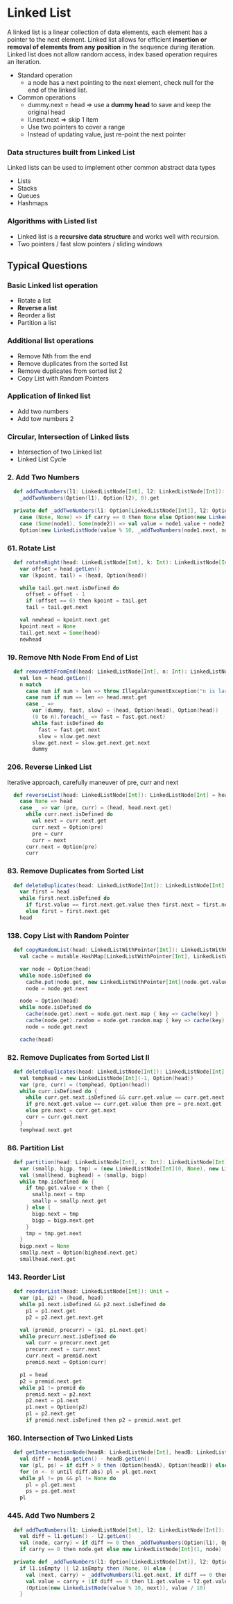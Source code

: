 # Linked List

A linked list is a linear collection of data elements, each element has a pointer to the next element.
Linked list allows for efficient **insertion or removal of elements from any position** in the sequence during iteration.
Linked list does not allow random access, index based operation requires an iteration.

- Standard operation
  - a node has a next pointing to the next element, check null for the end of the linked list.
- Common operations
  - dummy.next = head => use a **dummy head** to save and keep the original head
  - ll.next.next => skip 1 item
  - Use two pointers to cover a range
  - Instead of updating value, just re-point the next pointer

### Data structures built from Linked List
Linked lists can be used to implement other common abstract data types
- Lists
- Stacks
- Queues
- Hashmaps

### Algorithms with Listed list
- Linked list is a **recursive data structure** and works well with recursion.
- Two pointers / fast slow pointers / sliding windows

## Typical Questions
### Basic Linked list operation
- Rotate a list
- **Reverse a list**
- Reorder a list
- Partition a list

### Additional list operations
- Remove Nth from the end
- Remove duplicates from the sorted list
- Remove duplicates from sorted list 2
- Copy List with Random Pointers

### Application of linked list
- Add two numbers
- Add tow numbers 2

### Circular, Intersection of Linked lists
- Intersection of two Linked list
- Linked List Cycle 

### 2. Add Two Numbers
```scala
  def addTwoNumbers(l1: LinkedListNode[Int], l2: LinkedListNode[Int]): LinkedListNode[Int] =
    _addTwoNumbers(Option(l1), Option(l2), 0).get

  private def _addTwoNumbers(l1: Option[LinkedListNode[Int]], l2: Option[LinkedListNode[Int]], carry: Int): Option[LinkedListNode[Int]] = (l1, l2) match
    case (None, None) => if carry == 0 then None else Option(new LinkedListNode(1, None))
    case (Some(node1), Some(node2)) => val value = node1.value + node2.value + carry
    Option(new LinkedListNode(value % 10, _addTwoNumbers(node1.next, node2.next, value / 10)))
```

### 61. Rotate List
```scala
  def rotateRight(head: LinkedListNode[Int], k: Int): LinkedListNode[Int] =
    var offset = head.getLen()
    var (kpoint, tail) = (head, Option(head))

    while tail.get.next.isDefined do
      offset = offset - 1
      if (offset == 0) then kpoint = tail.get
      tail = tail.get.next

    val newhead = kpoint.next.get
    kpoint.next = None
    tail.get.next = Some(head)
    newhead
```

### 19. Remove Nth Node From End of List
```scala
  def removeNthFromEnd(head: LinkedListNode[Int], n: Int): LinkedListNode[Int] =
    val len = head.getLen()
    n match
      case num if num > len => throw IllegalArgumentException("n is larger than the length of head")
      case num if num == len => head.next.get
      case _ =>
        var (dummy, fast, slow) = (head, Option(head), Option(head))
        (0 to n).foreach(_ => fast = fast.get.next)
        while fast.isDefined do
          fast = fast.get.next
          slow = slow.get.next
        slow.get.next = slow.get.next.get.next
        dummy
```

### 206. Reverse Linked List
Iterative approach, carefully maneuver of pre, curr and next
```scala
  def reverseList(head: LinkedListNode[Int]): LinkedListNode[Int] = head.next match
    case None => head
    case _ => var (pre, curr) = (head, head.next.get)
      while curr.next.isDefined do
        val next = curr.next.get
        curr.next = Option(pre)
        pre = curr
        curr = next
      curr.next = Option(pre) 
      curr
```

### 83. Remove Duplicates from Sorted List
```scala
  def deleteDuplicates(head: LinkedListNode[Int]): LinkedListNode[Int] =
    var first = head
    while first.next.isDefined do
      if first.value == first.next.get.value then first.next = first.next.get.next
      else first = first.next.get
    head
```

### 138. Copy List with Random Pointer
```scala
  def copyRandomList(head: LinkedListWithPointer[Int]): LinkedListWithPointer[Int] =
    val cache = mutable.HashMap[LinkedListWithPointer[Int], LinkedListWithPointer[Int]]()

    var node = Option(head)
    while node.isDefined do
      cache.put(node.get, new LinkedListWithPointer[Int](node.get.value, None, None))
      node = node.get.next

    node = Option(head)
    while node.isDefined do
      cache(node.get).next = node.get.next.map { key => cache(key) }
      cache(node.get).random = node.get.random.map { key => cache(key) }
      node = node.get.next

    cache(head)
```

### 82. Remove Duplicates from Sorted List II
```scala
  def deleteDuplicates(head: LinkedListNode[Int]): LinkedListNode[Int] =
    val temphead = new LinkedListNode[Int](-1, Option(head))
    var (pre, curr) = (temphead, Option(head))
    while curr.isDefined do {
      while curr.get.next.isDefined && curr.get.value == curr.get.next.get.value do curr = curr.get.next
      if pre.next.get.value == curr.get.value then pre = pre.next.get
      else pre.next = curr.get.next
      curr = curr.get.next
    }
    temphead.next.get
```

### 86. Partition List
```scala
  def partition(head: LinkedListNode[Int], x: Int): LinkedListNode[Int] =
    var (smallp, bigp, tmp) = (new LinkedListNode[Int](0, None), new LinkedListNode[Int](0, None), Option(head))
    val (smallhead, bighead) = (smallp, bigp)
    while tmp.isDefined do {
      if tmp.get.value < x then {
        smallp.next = tmp
        smallp = smallp.next.get
      } else {
        bigp.next = tmp
        bigp = bigp.next.get
      }
      tmp = tmp.get.next
    }
    bigp.next = None
    smallp.next = Option(bighead.next.get)
    smallhead.next.get
```

### 143. Reorder List
```scala
  def reorderList(head: LinkedListNode[Int]): Unit =
    var (p1, p2) = (head, head)
    while p1.next.isDefined && p2.next.isDefined do
      p1 = p1.next.get
      p2 = p2.next.get.next.get

    val (premid, precurr) = (p1, p1.next.get)
    while precurr.next.isDefined do
      val curr = precurr.next.get
      precurr.next = curr.next
      curr.next = premid.next
      premid.next = Option(curr)

    p1 = head
    p2 = premid.next.get
    while p1 != premid do
      premid.next = p2.next
      p2.next = p1.next
      p1.next = Option(p2)
      p1 = p2.next.get
      if premid.next.isDefined then p2 = premid.next.get
```

### 160. Intersection of Two Linked Lists
```scala
  def getIntersectionNode(headA: LinkedListNode[Int], headB: LinkedListNode[Int]): Option[LinkedListNode[Int]] =
    val diff = headA.getLen() - headB.getLen()
    var (pl, ps) = if diff > 0 then (Option(headA), Option(headB)) else (Option(headB), Option(headA))
    for (n <- 0 until diff.abs) pl = pl.get.next
    while pl != ps && pl != None do
      pl = pl.get.next
      ps = ps.get.next
    pl
```

### 445. Add Two Numbers 2
```scala
  def addTwoNumbers(l1: LinkedListNode[Int], l2: LinkedListNode[Int]): LinkedListNode[Int] =
    val diff = l1.getLen() - l2.getLen()
    val (node, carry) = if diff >= 0 then _addTwoNumbers(Option(l1), Option(l2), diff) else _addTwoNumbers(Option(l2), Option(l1), -diff)
    if carry == 0 then node.get else new LinkedListNode[Int](1, node)

  private def _addTwoNumbers(l1: Option[LinkedListNode[Int]], l2: Option[LinkedListNode[Int]], diff: Int): (Option[LinkedListNode[Int]], Int) =
    if l1.isEmpty || l2.isEmpty then (None, 0) else {
      val (next, carry) = _addTwoNumbers(l1.get.next, if diff == 0 then l2.get.next else l2, if diff == 0 then 0 else diff - 1)
      val value = carry + (if diff == 0 then l1.get.value + l2.get.value else l1.get.value)
      (Option(new LinkedListNode(value % 10, next)), value / 10)
    }
```